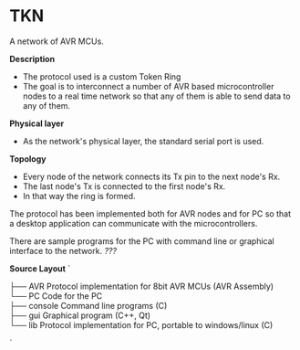TKN
===
A network of AVR MCUs.

**Description**
- The protocol used is a custom Token Ring
- The goal is to interconnect a number of AVR based 
microcontroller nodes to a real time network so that 
any of them is able to send data to any of them.

**Physical layer**
- As the network's physical layer, the standard serial port is used.

**Topology**
- Every node of the network connects its Tx pin to the next node's Rx. 
- The last node's Tx is connected to the first node's Rx.
- In that way the ring is formed.

The protocol has been implemented both for AVR nodes and for PC so that 
a desktop application can communicate with the microcontrollers.

There are sample programs for the PC 
with command line or graphical interface to 
the network. _???_

**Source Layout**
`   

├── AVR          Protocol implementation for 8bit AVR MCUs (AVR Assembly)   
└── PC           Code for the PC   
    ├── console   Command line programs (C)   
    ├── gui       Graphical program (C++, Qt)   
    └── lib       Protocol implementation for PC, portable to windows/linux (C)   

`
